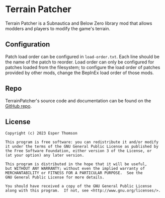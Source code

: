 # Terrain Patcher

Terrain Patcher is a Subnautica and Below Zero library mod that allows modders and players to modify
the game's terrain.

## Configuration

Patch load order can be configured in `load-order.txt`. Each line should be the name of the patch to
reorder. Load order can only be configured for patches loaded from the filesystem; to configure the
load order of patches provided by other mods, change the BepInEx load order of those mods.

## Repo

TerrainPatcher's source code and documentation can be found on the
[GitHub repo](https://github.com/Esper89/Subnautica-TerrainPatcher).

## License

```
Copyright (c) 2023 Esper Thomson

This program is free software: you can redistribute it and/or modify
it under the terms of the GNU General Public License as published by
the Free Software Foundation, either version 3 of the License, or
(at your option) any later version.

This program is distributed in the hope that it will be useful,
but WITHOUT ANY WARRANTY; without even the implied warranty of
MERCHANTABILITY or FITNESS FOR A PARTICULAR PURPOSE.  See the
GNU General Public License for more details.

You should have received a copy of the GNU General Public License
along with this program.  If not, see <http://www.gnu.org/licenses/>.
```

